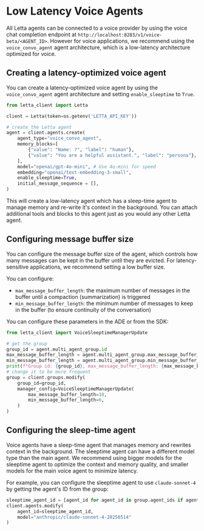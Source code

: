 # Low Latency Voice Agents

All Letta agents can be connected to a voice provider by using the voice chat completion endpoint at `http://localhost:8283/v1/voice-beta/<AGENT_ID>`. However for voice applications, we recommend using the `voice_convo_agent` agent architecture, which is a low-latency architecture optimized for voice.

## Creating a latency-optimized voice agent

You can create a latency-optimized voice agent by using the `voice_convo_agent` agent architecture and setting `enable_sleeptime` to `True`.

```python
from letta_client import Letta

client = Letta(token=os.getenv('LETTA_API_KEY'))

# create the Letta agent
agent = client.agents.create(
    agent_type="voice_convo_agent",
    memory_blocks=[
        {"value": "Name: ?", "label": "human"},
        {"value": "You are a helpful assistant.", "label": "persona"},
    ],
    model="openai/gpt-4o-mini", # Use 4o-mini for speed
    embedding="openai/text-embedding-3-small",
    enable_sleeptime=True,
    initial_message_sequence = [],
)
```

This will create a low-latency agent which has a sleep-time agent to manage memory and re-write it's context in the background. You can attach additional tools and blocks to this agent just as you would any other Letta agent.

## Configuring message buffer size

You can configure the message buffer size of the agent, which controls how many messages can be kept in the buffer until they are evicted. For latency-sensitive applications, we recommend setting a low buffer size.

You can configure:

* `max_message_buffer_length`: the maximum number of messages in the buffer until a compaction (summarization) is triggered
* `min_message_buffer_length`: the minimum number of messages to keep in the buffer (to ensure continuity of the conversation)

You can configure these parameters in the ADE or from the SDK:

```python
from letta_client import VoiceSleeptimeManagerUpdate

# get the group
group_id = agent.multi_agent_group.id
max_message_buffer_length = agent.multi_agent_group.max_message_buffer_length
min_message_buffer_length = agent.multi_agent_group.min_message_buffer_length
print(f"Group id: {group_id}, max_message_buffer_length: {max_message_buffer_length},  min_message_buffer_length: {min_message_buffer_length}")
# change it to be more frequent
group = client.groups.modify(
    group_id=group_id,
    manager_config=VoiceSleeptimeManagerUpdate(
        max_message_buffer_length=10,
        min_message_buffer_length=6,
    )
)
```

## Configuring the sleep-time agent

Voice agents have a sleep-time agent that manages memory and rewrites context in the background. The sleeptime agent can have a different model type than the main agent. We recommend using bigger models for the sleeptime agent to optimize the context and memory quality, and smaller models for the main voice agent to minimize latency.

For example, you can configure the sleeptime agent to use `claude-sonnet-4` by getting the agent's ID from the group:

```python
sleeptime_agent_id = [agent_id for agent_id in group.agent_ids if agent_id != agent.id][0]
client.agents.modify(
    agent_id=sleeptime_agent_id,
    model="anthropic/claude-sonnet-4-20250514"
)
```
